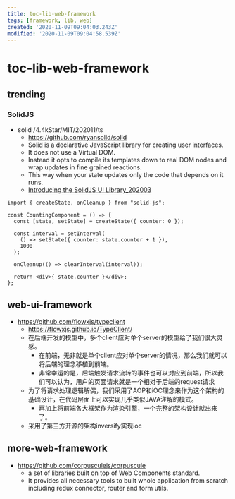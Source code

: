 ```yaml
---
title: toc-lib-web-framework
tags: [framework, lib, web]
created: '2020-11-09T09:04:03.243Z'
modified: '2020-11-09T09:04:58.539Z'
---
```


# toc-lib-web-framework

## trending

### SolidJS

- solid /4.4kStar/MIT/202011/ts
  - https://github.com/ryansolid/solid
  - Solid is a declarative JavaScript library for creating user interfaces. 
  - It does not use a Virtual DOM. 
  - Instead it opts to compile its templates down to real DOM nodes and wrap updates in fine grained reactions. 
  - This way when your state updates only the code that depends on it runs.
  - [Introducing the SolidJS UI Library_202003](https://dev.to/ryansolid/introducing-the-solidjs-ui-library-4mck)

``` JS
import { createState, onCleanup } from "solid-js";

const CountingComponent = () => {
  const [state, setState] = createState({ counter: 0 });

  const interval = setInterval(
    () => setState({ counter: state.counter + 1 }),
    1000
  );

  onCleanup(() => clearInterval(interval));

  return <div>{ state.counter }</div>;
};
```

## web-ui-framework

- https://github.com/flowxjs/typeclient
  - https://flowxjs.github.io/TypeClient/
  - 在后端开发的模型中，多个client应对单个server的模型给了我们很大灵感。
    - 在前端，无非就是单个client应对单个server的情况，那么我们就可以将后端的理念移植到前端。
    - 非常幸运的是，后端触发请求流转的事件也可以对应到前端，所以我们可以认为，用户的页面请求就是一个相对于后端的request请求
  - 为了将请求处理逻辑解偶，我们采用了AOP和iOC理念来作为这个架构的基础设计，在代码层面上可以实现几乎类似JAVA注解的模式。
    - 再加上将前端各大框架作为渲染引擎，一个完整的架构设计就出来了。
  - 采用了第三方开源的架构inversify实现ioc

## more-web-framework

- https://github.com/corpusculejs/corpuscule
  - a set of libraries built on top of Web Components standard. 
  - It provides all necessary tools to built whole application from scratch including redux connector, router and form utils.
